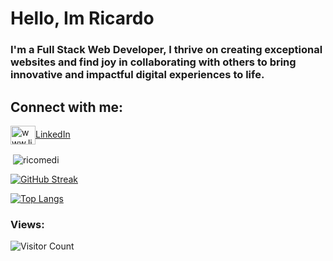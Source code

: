 <h1 align="left">Hello, Im Ricardo </h1>
  
<h3 align="left">I'm a Full Stack Web Developer, I thrive on creating exceptional websites and find joy in collaborating with others to bring innovative and impactful digital experiences to life.</h3>
<h2 align="left">Connect with me:</h2>
<p align="left">
<a href="https://www.linkedin.com/in/ricardo-medinaf" target="blank"><img align="center" src="https://raw.githubusercontent.com/rahuldkjain/github-profile-readme-generator/master/src/images/icons/Social/linked-in-alt.svg" alt="www.linkedin.com/in/ricardo-medinaf" height="30" width="40" />LinkedIn</a>

</p>


<p>&nbsp;<img align="center" src="https://github-readme-stats.vercel.app/api?username=ricomedi&show_icons=true&locale=en" alt="ricomedi" /></p>
<a href="https://git.io/streak-stats"><img src="https://streak-stats.demolab.com?user=RicoMedi&theme=github-dark-blue" alt="GitHub Streak" /></a>
  
  [![Top Langs](https://github-readme-stats.vercel.app/api/top-langs/?username=ricomedi&layout=compact)](https://github.com/ricomedi/github-readme-stats)
  
  <h3>Views:</br></h3> 
  <img src="https://profile-counter.glitch.me/RicoMedi/count.svg" alt="Visitor Count" >
</div> 

